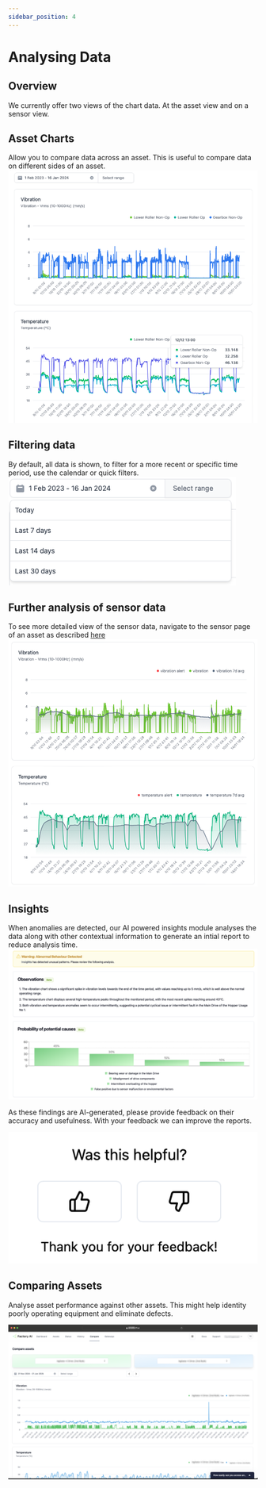 ```yaml
---
sidebar_position: 4
---
```


# Analysing Data

## Overview
We currently offer two views of the chart data. At the asset view and on a sensor view.

## Asset Charts
Allow you to compare data across an asset. This is useful to compare data on different sides of an asset.
![Asset charts](static/asset-charts.png)

## Filtering data
By default, all data is shown, to filter for a more recent or specific time period, use the calendar or quick filters.
![Date filter](static/date-filter.png)



## Further analysis of sensor data
To see more detailed view of the sensor data, navigate to the sensor page of an asset as described [here](/docs/training-software/find-assets#finding-the-sensors-for-an-asset)
![Sensor charts](static/sensor-charts.png)

## Insights
When anomalies are detected, our AI powered insights module analyses the data along with other contextual information to generate an intial report to reduce analysis time.
![Insights](static/insights.png)

As these findings are AI-generated, please provide feedback on their accuracy and usefulness. With your feedback we can improve the reports.

![Insights feedback](static/insights-feedback.png)

## Comparing Assets
Analyse asset performance against other assets. This might help identity poorly operating equipment and eliminate defects.

![Compare assets](static/compare-assets.png)